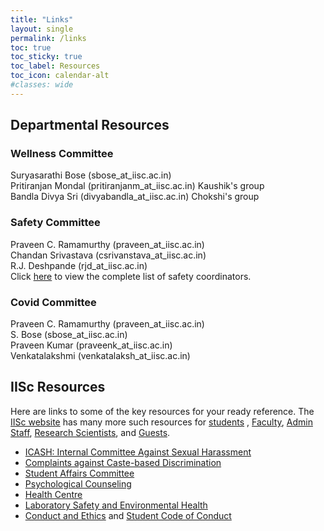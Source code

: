 ```yaml
---
title: "Links"
layout: single
permalink: /links
toc: true
toc_sticky: true
toc_label: Resources
toc_icon: calendar-alt
#classes: wide
---
```

## Departmental Resources

### Wellness Committee

Suryasarathi Bose (sbose_at_iisc.ac.in)<br>
Pritiranjan Mondal (pritiranjanm_at_iisc.ac.in) Kaushik's group<br>
Bandla Divya Sri (divyabandla_at_iisc.ac.in)  Chokshi's group<br>

### Safety Committee
Praveen C. Ramamurthy (praveen_at_iisc.ac.in)<br>
Chandan Srivastava (csrivanstava_at_iisc.ac.in)<br>
R.J. Deshpande (rjd_at_iisc.ac.in)<br>
Click <a href="/pdfs/safety.pdf">here</a> to view the complete list of safety coordinators.

### Covid Committee
Praveen C. Ramamurthy (praveen_at_iisc.ac.in)<br>
S. Bose (sbose_at_iisc.ac.in)<br>
Praveen Kumar (praveenk_at_iisc.ac.in)<br>
Venkatalakshmi (venkatalaksh_at_iisc.ac.in)<br>

## IISc Resources

Here are links to some of the key resources for your ready reference. The <a href="https://www.iisc.ac.in/about/" target="_blank">IISc website</a> has many more such resources for <a href="https://www.iisc.ac.in/about/student-corner/" target="_blank">students</a> , <a href="https://www.iisc.ac.in/about/faculty-corner/" target="_blank">Faculty</a>, <a href="https://www.iisc.ac.in/about/staff-corner/" target="_blank">Admin Staff</a>, <a href="https://www.iisc.ac.in/research-scientists-corner/" target="_blank">Research Scientists</a>, and <a href="https://www.iisc.ac.in/about/guests-corner/" target="_blank">Guests</a>.   
 
<ul>
<li><a href="http://www.iisc.ac.in/icash/" target="_blank">ICASH: Internal Committee Against Sexual Harassment</a></li>
<li><a href="http://www.iisc.ac.in/complaints-related-to-caste-based-discrimination/" target="_blank">Complaints against Caste-based Discrimination</a></li>
<li><a href="https://www.iisc.ac.in/wp-content/uploads/2021/06/Memorandum-Reconstituted-Students-Affairs-Committee-signed-2021.pdf" target="_blank">Student Affairs Committee</a></li>
<li><a href="https://www.iisc.ac.in/health-centre/psycological-counseling/" target="_blank">Psychological Counseling</a></li>
<li><a href="https://iisc.ac.in/health-centre/" target="_blank">Health Centre</a></li>
<li><a href="https://olseh.iisc.ac.in/" target="_blank">Laboratory Safety and Environmental Health</a></li>
<li><a href="https://www.iisc.ac.in/about/student-corner/academic-integrity/" target="_blank">Conduct and Ethics</a> and <a href="https://www.iisc.ac.in/wp-content/uploads/2019/07/iisc_students-code-of-conduct_FINAL_24-07-2019.pdf" target="_blank">Student Code of Conduct</a></li>
</ul>